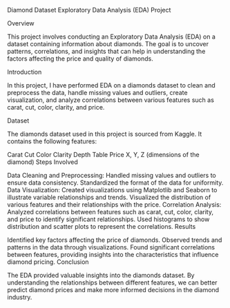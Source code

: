 Diamond Dataset Exploratory Data Analysis (EDA) Project

Overview

This project involves conducting an Exploratory Data Analysis (EDA) on a dataset containing information about diamonds.
The goal is to uncover patterns, correlations, and insights that can help in understanding the factors affecting the price and quality of diamonds.

Introduction

In this project, I have performed EDA on a diamonds dataset to clean and preprocess the data, handle missing values and outliers, create visualization,
and analyze correlations between various features such as carat, cut, color, clarity, and price.

Dataset

The diamonds dataset used in this project is sourced from Kaggle. It contains the following features:

Carat
Cut
Color
Clarity
Depth
Table
Price
X, Y, Z (dimensions of the diamond)
Steps Involved

Data Cleaning and Preprocessing:
Handled missing values and outliers to ensure data consistency.
Standardized the format of the data for uniformity.
Data Visualization:
Created visualizations using Matplotlib and Seaborn to illustrate variable relationships and trends.
Visualized the distribution of various features and their relationships with the price.
Correlation Analysis:
Analyzed correlations between features such as carat, cut, color, clarity, and price to identify significant relationships.
Used histograms to show distribution and scatter plots to represent the correlations.
Results

Identified key factors affecting the price of diamonds.
Observed trends and patterns in the data through visualizations.
Found significant correlations between features, providing insights into the characteristics that influence diamond pricing.
Conclusion

The EDA provided valuable insights into the diamonds dataset. By understanding the relationships between different features,
we can better predict diamond prices and make more informed decisions in the diamond industry.
